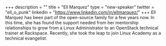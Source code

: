 +++
description = ""
title = "Ell Marquez"
type = "new-speaker"
twitter = "ell_o_punk"
linkedin = "https://www.linkedin.com/in/ellmarquez/"
+++
Ell Marquez has been part of the open-source family for a few years now. In this time, she has found the support needed from her mentorship relationships to grow from a Linux Administrator to an OpenStack technical trainer at Rackspace. Recently, she took the leap to join Linux Academy as a technical evangelist.